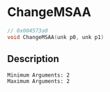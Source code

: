 # ChangeMSAA
```c
// 0x004573a0
void ChangeMSAA(unk p0, unk p1)
```
## Description
```
Minimum Arguments: 2
Maximum Arguments: 2
```
